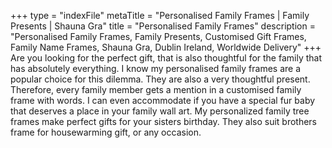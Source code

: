 +++
type = "indexFile"
metaTitle = "Personalised Family Frames | Family Presents | Shauna Gra"
title = "Personalised Family Frames"
description = "Personalised Family Frames, Family Presents, Customised Gift Frames, Family Name Frames, Shauna Gra, Dublin Ireland, Worldwide Delivery"
+++
Are you looking for the perfect gift, that is also thoughtful for the family that has absolutely everything. I know my personalised family frames are a popular choice for this dilemma. They are also a very thoughtful present. Therefore, every family member gets a mention in a customised family frame with words. I can even accommodate if you have a special fur baby that deserves a place in your family wall art. My personalized family tree frames make perfect gifts for your sisters birthday. They also suit brothers frame for housewarming gift, or any occasion.
